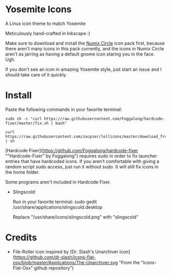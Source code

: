 Yosemite Icons
==================

A Linux icon theme to match Yosemite

Meticulously hand-crafted in Inkscape :)

Make sure to download and install the [Numix Circle](https://github.com/numixproject/numix-icon-theme-circle "Numix Circle Repository") icon pack first, because there aren't many icons in this pack currently, and the icons in Numix Circle aren't as jarring as having a default gnome icon staring you in the face.  Ugh.

If you don't see an icon in amazing Yosemite style, just start an issue and I should take care of it quickly.

Install
=========

Paste the following commands in your favorite terminal:

    sudo sh -c "curl https://raw.githubusercontent.com/Foggalong/hardcode-fixer/master/fix.sh | bash"

    curl https://raw.githubusercontent.com/zacpier/lollicons/master/download_from_github.sh | sh


[Hardcode Fixer](https://github.com/Foggalong/hardcode-fixer ""Hardcode-Fixer" by Foggalong") requires sudo in order to fix launcher entries that have hardcoded icons.  If you aren't comfortable with giving a random script sudo access, just run it without sudo.  It will still fix icons in the home folder.


Some programs aren't included in Hardcode Fixer.

 * Slingscold:

   Run in your favorite terminal: sudo gedit /usr/share/applications/slingscold.desktop

   Replace "/usr/share/icons/slingscold.png" with "slingscold"

Credits
=========
* File-Roller icon inspired by [Dr. Slash's Unarchiver icon](https://github.com/dr-slash/icons-flat-osx/blob/master/Applications/The-Unarchiver.svg "From the "Icons-Flat-Osx" github repository")

